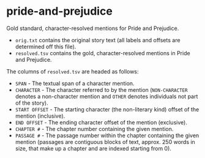 # pride-and-prejudice
Gold standard, character-resolved mentions for Pride and Prejudice.

* `orig.txt` contains the original story text (all labels and offsets are determined off this file).
* `resolved.tsv` contains the gold, character-resolved mentions in Pride and Prejudice.

The columns of `resolved.tsv` are headed as follows:
* `SPAN` - The textual span of a character mention.
* `CHARACTER` - The character referred to by the mention (`NON-CHARACTER` denotes a non-character mention and `OTHER` denotes individuals not part of the story).
* `START OFFSET` - The starting character (the non-literary kind) offset of the mention (inclusive).
* `END OFFSET` - The ending character offset of the mention (exclusive).
* `CHAPTER #` - The chapter number containing the given mention.
* `PASSAGE #` - The passage number within the chapter containing the given mention (passages are contiguous blocks of text, approx. 250 words in size, that make up a chapter and are indexed starting from 0).
